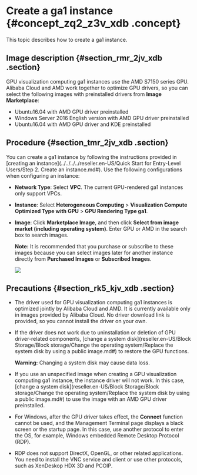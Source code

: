 # Create a ga1 instance {#concept_zq2_z3v_xdb .concept}

This topic describes how to create a ga1 instance.

## Image description {#section_rmr_2jv_xdb .section}

GPU visualization computing ga1 instances use the AMD S7150 series GPU. Alibaba Cloud and AMD work together to optimize GPU drivers, so you can select the following images with preinstalled drivers from **Image Marketplace**:

-   Ubuntu16.04 with AMD GPU driver preinstalled
-   Windows Server 2016 English version with AMD GPU driver preinstalled
-   Ubuntu16.04 with AMD GPU driver and KDE preinstalled

## Procedure {#section_tmr_2jv_xdb .section}

You can create a ga1 instance by following the instructions provided in [creating an instance](../../../../reseller.en-US/Quick Start for Entry-Level Users/Step 2. Create an instance.md#). Use the following configurations when configuring an instance:

-   **Network Type**: Select **VPC**. The current GPU-rendered ga1 instances only support VPCs.
-   **Instance**: Select **Heterogeneous Computing** \> **Visualization Compute Optimized Type with GPU** \> **GPU Rendering Type ga1**.
-   **Image**: Click **Marketplace Image**, and then click **Select from image market \(including operating system\)**. Enter GPU or AMD in the search box to search images.

    **Note:** It is recommended that you purchase or subscribe to these images because you can select images later for another instance directly from **Purchased Images** or **Subscribed Images**.

    ![](http://static-aliyun-doc.oss-cn-hangzhou.aliyuncs.com/assets/img/9628/15667851205119_en-US.png)


## Precautions {#section_rk5_kjv_xdb .section}

-   The driver used for GPU visualization computing ga1 instances is optimized jointly by Alibaba Cloud and AMD. It is currently available only in images provided by Alibaba Cloud. No driver download link is provided, so you cannot install the driver on your own.
-   If the driver does not work due to uninstallation or deletion of GPU driver-related components, [change a system disk](reseller.en-US/Block Storage/Block storage/Change the operating system/Replace the system disk by using a public image.md#) to restore the GPU functions.

    **Warning:** Changing a system disk may cause data loss.

-   If you use an unspecified image when creating a GPU visualization computing ga1 instance, the instance driver will not work. In this case, [change a system disk](reseller.en-US/Block Storage/Block storage/Change the operating system/Replace the system disk by using a public image.md#) to use the image with an AMD GPU driver preinstalled.
-   For Windows, after the GPU driver takes effect, the **Connect** function cannot be used, and the Management Terminal page displays a black screen or the startup page. In this case, use another protocol to enter the OS, for example, Windows embedded Remote Desktop Protocol \(RDP\).
-   RDP does not support DirectX, OpenGL, or other related applications. You need to install the VNC service and client or use other protocols, such as XenDeskop HDX 3D and PCOIP.

